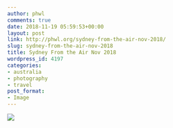 ```yaml
---
author: phwl
comments: true
date: 2018-11-19 05:59:53+00:00
layout: post
link: http://phwl.org/sydney-from-the-air-nov-2018/
slug: sydney-from-the-air-nov-2018
title: Sydney From the Air Nov 2018
wordpress_id: 4197
categories:
- australia
- photography
- travel
post_format:
- Image
---
```


[![](http://phwl.org/wp-content/uploads/2018/11/sydney-aerialnov18.jpg)](http://phwl.org/wp-content/uploads/2018/11/sydney-aerialnov18.jpg)
